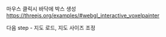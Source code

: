 마우스 클릭시 바닥에 박스 생성
https://threejs.org/examples/#webgl_interactive_voxelpainter

다음 step - 지도 로드, 지도 사이즈 조정
